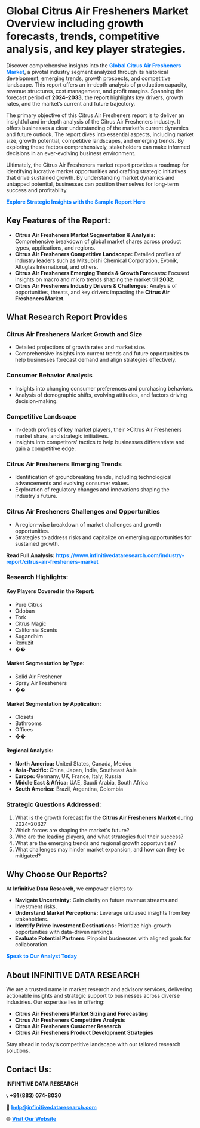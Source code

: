<h1>Global Citrus Air Fresheners Market Overview including growth forecasts, trends, competitive analysis, and key player strategies.</h1>
<p>
Discover comprehensive insights into the 
<a href="https://www.infinitivedataresearch.com/industry-report/citrus-air-fresheners-market" rel="dofollow" style="color: #007BFF; text-decoration: none;"><strong>Global Citrus Air Fresheners Market</strong></a>, a pivotal industry segment analyzed through its historical development, emerging trends, growth prospects, and competitive landscape. This report offers an in-depth analysis of production capacity, revenue structures, cost management, and profit margins. Spanning the forecast period of <strong>2024–2033</strong>, the report highlights key drivers, growth rates, and the market’s current and future trajectory.
</p>
<p>
The primary objective of this Citrus Air Fresheners report is to deliver an insightful and in-depth analysis of the Citrus Air Fresheners industry. It offers businesses a clear understanding of the market's current dynamics and future outlook. The report dives into essential aspects, including market size, growth potential, competitive landscapes, and emerging trends. By exploring these factors comprehensively, stakeholders can make informed decisions in an ever-evolving business environment.
</p>
<p>
Ultimately, the Citrus Air Fresheners market report provides a roadmap for identifying lucrative market opportunities and crafting strategic initiatives that drive sustained growth. By understanding market dynamics and untapped potential, businesses can position themselves for long-term success and profitability.
</p>
<p>
<a href="https://www.infinitivedataresearch.com/request-sample/reportId=109749" style="color: #007BFF; text-decoration: none;"><strong>Explore Strategic Insights with the Sample Report Here</strong></a>
</p>

<h2>Key Features of the Report:</h2>
<ul>
<li><strong>Citrus Air Fresheners Market Segmentation & Analysis:</strong> Comprehensive breakdown of global market shares across product types, applications, and regions.</li>
<li><strong>Citrus Air Fresheners Competitive Landscape:</strong> Detailed profiles of industry leaders such as Mitsubishi Chemical Corporation, Evonik, Altuglas International, and others.</li>
<li><strong>Citrus Air Fresheners Emerging Trends & Growth Forecasts:</strong> Focused insights on macro and micro trends shaping the market till <strong>2032</strong>.</li>
<li><strong>Citrus Air Fresheners Industry Drivers & Challenges:</strong> Analysis of opportunities, threats, and key drivers impacting the <strong>Citrus Air Fresheners Market</strong>.</li>
</ul>

<h2>What Research Report Provides</h2>
<h3>Citrus Air Fresheners Market Growth and Size</h3>
<ul>
<li>Detailed projections of growth rates and market size.</li>
<li>Comprehensive insights into current trends and future opportunities to help businesses forecast demand and align strategies effectively.</li>
</ul>

<h3>Consumer Behavior Analysis</h3>
<ul>
<li>Insights into changing consumer preferences and purchasing behaviors.</li>
<li>Analysis of demographic shifts, evolving attitudes, and factors driving decision-making.</li>
</ul>

<h3>Competitive Landscape</h3>
<ul>
<li>In-depth profiles of key market players, their >Citrus Air Fresheners market share, and strategic initiatives.</li>
<li>Insights into competitors' tactics to help businesses differentiate and gain a competitive edge.</li>
</ul>

<h3>Citrus Air Fresheners Emerging Trends</h3>
<ul>
<li>Identification of groundbreaking trends, including technological advancements and evolving consumer values.</li>
<li>Exploration of regulatory changes and innovations shaping the industry's future.</li>
</ul>

<h3>Citrus Air Fresheners Challenges and Opportunities</h3>
<ul>
<li>A region-wise breakdown of market challenges and growth opportunities.</li>
<li>Strategies to address risks and capitalize on emerging opportunities for sustained growth.</li>
</ul>
<p><strong>Read Full Analysis:</strong> <a href="https://www.infinitivedataresearch.com/industry-report/citrus-air-fresheners-market" rel="dofollow" style="color: #007BFF; text-decoration: none;"><strong>https://www.infinitivedataresearch.com/industry-report/citrus-air-fresheners-market</strong></a></p>
<h3>Research Highlights:</h3>
<h4>Key Players Covered in the Report:</h4>
<ul><li>Pure Citrus</li><li>Odoban</li><li>Tork</li><li>Citrus Magic</li><li>California Scents</li><li>Sugandhim</li><li>Renuzit</li><li>��</li></ul>
<h4>Market Segmentation by Type:</h4>
<ul><li>Solid Air Freshener</li><li>Spray Air Fresheners</li><li>��</li></ul>
<h4>Market Segmentation by Application:</h4>
<ul><li>Closets</li><li>Bathrooms</li><li>Offices</li><li>��</li></ul>

<h4>Regional Analysis:</h4>
<ul>
<li><strong>North America:</strong> United States, Canada, Mexico</li>
<li><strong>Asia-Pacific:</strong> China, Japan, India, Southeast Asia</li>
<li><strong>Europe:</strong> Germany, UK, France, Italy, Russia</li>
<li><strong>Middle East & Africa:</strong> UAE, Saudi Arabia, South Africa</li>
<li><strong>South America:</strong> Brazil, Argentina, Colombia</li>
</ul>

<h3>Strategic Questions Addressed:</h3>
<ol>
<li>What is the growth forecast for the <strong>Citrus Air Fresheners Market</strong> during 2024–2032?</li>
<li>Which forces are shaping the market's future?</li>
<li>Who are the leading players, and what strategies fuel their success?</li>
<li>What are the emerging trends and regional growth opportunities?</li>
<li>What challenges may hinder market expansion, and how can they be mitigated?</li>
</ol>

<h2>Why Choose Our Reports?</h2>
<p>At <strong>Infinitive Data Research</strong>, we empower clients to:</p>
<ul>
<li><strong>Navigate Uncertainty:</strong> Gain clarity on future revenue streams and investment risks.</li>
<li><strong>Understand Market Perceptions:</strong> Leverage unbiased insights from key stakeholders.</li>
<li><strong>Identify Prime Investment Destinations:</strong> Prioritize high-growth opportunities with data-driven rankings.</li>
<li><strong>Evaluate Potential Partners:</strong> Pinpoint businesses with aligned goals for collaboration.</li>
</ul>
<p><a href="https://www.infinitivedataresearch.com/industry-report/citrus-air-fresheners-market" rel="dofollow" style="color: #007BFF; text-decoration: none;"><strong>Speak to Our Analyst Today</strong></a></p>

<h2>About INFINITIVE DATA RESEARCH</h2>
<p>We are a trusted name in market research and advisory services, delivering actionable insights and strategic support to businesses across diverse industries. Our expertise lies in offering:</p>
<ul>
<li><strong>Citrus Air Fresheners Market Sizing and Forecasting</strong></li>
<li><strong>Citrus Air Fresheners Competitive Analysis</strong></li>
<li><strong>Citrus Air Fresheners Customer Research</strong></li>
<li><strong>Citrus Air Fresheners Product Development Strategies</strong></li>
</ul>
<p>Stay ahead in today’s competitive landscape with our tailored research solutions.</p>

<h2>Contact Us:</h2>
<p><strong>INFINITIVE DATA RESEARCH</strong></p>
<p>📞 <strong>+91 (883) 074-8030</strong></p>
<p>📧 <strong><a href="mailto:help@infinitivedataresearch.com" style="color: #007BFF;">help@infinitivedataresearch.com</a></strong></p>
<p>🌐 <strong><a href="https://www.infinitivedataresearch.com" rel="dofollow" style="color: #007BFF;">Visit Our Website</a></strong></p>